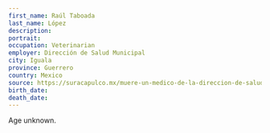 ```yaml
---
first_name: Raúl Taboada
last_name: López
description: 
portrait: 
occupation: Veterinarian
employer: Dirección de Salud Municipal
city: Iguala
province: Guerrero
country: Mexico
source: https://suracapulco.mx/muere-un-medico-de-la-direccion-de-salud-de-iguala-informa-el-alcalde-se-infecto-en-un-velorio/
birth_date: 
death_date: 
---
```


Age unknown.